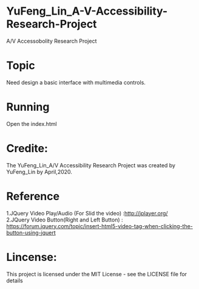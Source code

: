 # YuFeng_Lin_A-V-Accessibility-Research-Project
A/V Accessobolity Research Project



# Topic 
Need design a basic interface with multimedia controls.

# Running  
Open the index.html

# Credite:
The YuFeng_Lin_A/V Accessibility Research Project was created by YuFeng_Lin by April,2020.

# Reference 
1.JQuery Video Play/Audio (For Slid the video) :http://jplayer.org/
<br>2.JQuery Video Button(Right and Left Button) : https://forum.jquery.com/topic/insert-html5-video-tag-when-clicking-the-button-using-jquert

# Lincense:
This project is licensed under the MIT License - see the LICENSE file for details
